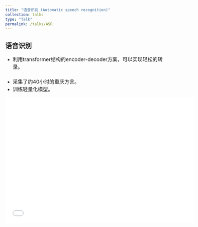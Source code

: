 ```yaml
---
title: "语音识别 (Automatic speech recognition)"
collection: talks
type: "Talk"
permalink: /talks/ASR
---
```


## 语音识别 
- <font size=3> 利用transformer结构的encoder-decoder方案，可以实现轻松的转录。</font>  
###
- <font size=3> 采集了约40小时的重庆方言。</font>
- <font size=3> 训练轻量化模型。 </font>
<iframe 
src="//player.bilibili.com/player.html?isOutside=true&aid=1705132836&bvid=BV1dT421i7ZU&cid=1562461104&p=1"
scrolling="no" 
width="600px" height="400px" 
border="0" frameborder="no" framespacing="0" allowfullscreen="true"> 
</iframe>

